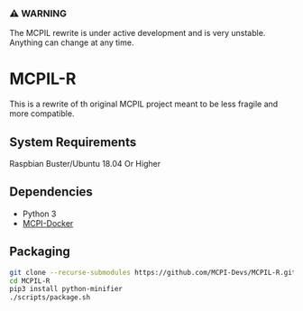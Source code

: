 ### :warning: WARNING
The MCPIL rewrite is under active development and is very unstable. Anything can change at any time.

# MCPIL-R
This is a rewrite of th original MCPIL project meant to be less fragile and more compatible.

## System Requirements
Raspbian Buster/Ubuntu 18.04 Or Higher

## Dependencies
- Python 3
- [MCPI-Docker](https://gitea.thebrokenrail.com/TheBrokenRail/minecraft-pi-docker)

## Packaging
```sh
git clone --recurse-submodules https://github.com/MCPI-Devs/MCPIL-R.git
cd MCPIL-R
pip3 install python-minifier
./scripts/package.sh
```